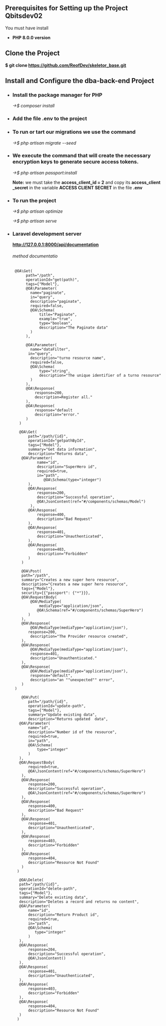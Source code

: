 
## Prerequisites for Setting up the Project Qbitsdev02

You must have install 
- **PHP 8.0.0 version**

## Clone the Project
**$ git clone https://github.com/ReofDev/skeletor_base.git**

## Install and Configure the dba-back-end Project

- ### Install the package manager for PHP
    *->$ composer install*

- ### Add the file **.env** to the project

- ### To run or tart our migrations we use the command
    *->$ php artisan migrate --seed*
    
- ### We execute the command that will create the necessary encryption keys to generate secure access tokens.
    *->$ php artisan passport:install*
    
    **Note:** we must take the **access_client_id = 2** and copy its **access_client _secret** in the variable **ACCESS CLIENT SECRET** in the file **.env**
    
- ### To run the project

    *->$ php artisan optimize*
    
    *->$ php artisan serve*
    
    
- ### Laravel development server

    **http://127.0.0.1:8000/api/documentation**
    
    
    ###### method documentatio 
    ```
     @OA\Get(
          path="/path",
          operationId="get(path)",
          tags={"Model"},
          @OA\Parameter(
            name="paginate",
            in="query",
            description="paginate",
            required=false,
            @OA\Schema(
                title="Paginate",
                example="true",
                type="boolean",
                description="The Paginate data"
            )
          ),
        
          @OA\Parameter(
            name="dataFilter",
           in="query",
            description="turno resource name",
            required=false,
            @OA\Schema(
                type="string",
                description="The unique identifier of a turno resource"
            )
          ),
          @OA\Response(
              response=200,
              description=Register all."
          ),
          @OA\Response(
              response="default
              description="error."
          )
       )

       @OA\Get(
           path="/path/{id}",
           operationId="getpathById",
           tags={"Model"},
           summary="Get data information",
           description="Returns data",
        @OA\Parameter(
               name="id",
               description="SuperHero id",
               required=true,
               in="path",
                  @OA\Schema(type="integer")
           ),
           @OA\Response(
               response=200,
               description="Successful operation",
               @OA\JsonContent(ref="#/components/schemas/Model")
            ),
           @OA\Response(
               response=400,
               description="Bad Request"
           ),
           @OA\Response(
               response=401,
               description="Unauthenticated",
           ),
           @OA\Response(
               response=403,
               description="Forbidden"
           )
        )

        @OA\Post(
        path="/path",
        summary="Creates a new super hero resource",
        description="Creates a new super hero resource",
        tags={"Model"},
        security={{"passport": {"*"}}},
        @OA\RequestBody(
            @OA\MediaType(
                mediaType="application/json",
               @OA\Schema(ref="#/components/schemas/SuperHero")
           )
        ),
        @OA\Response(
            @OA\MediaType(mediaType="application/json"),
           response=200,
            description="The Provider resource created",
        ),
        @OA\Response(
            @OA\MediaType(mediaType="application/json"),
            response=401,
            description="Unauthenticated."
        ),
        @OA\Response(
            @OA\MediaType(mediaType="application/json"),
            response="default",
            description="an ""unexpected"" error",
        )
     )

        @OA\Put(
           path="/path/{id}",
           operationId="update-path",
           tags={"Model"},
           summary="Update existing data",
           description="Returns updated  data",
       @OA\Parameter(
           name="id",
           description="Number id of the resource",
           required=true,
           in="path",
           @OA\Schema(
               type="integer"
           )
       ),
       @OA\RequestBody(
           required=true,
           @OA\JsonContent(ref="#/components/schemas/SuperHero")
        ),
        @OA\Response(
           response=200,
           description="Successful operation",
           @OA\JsonContent(ref="#/components/schemas/SuperHero")
        ),
        @OA\Response(
           response=400,
           description="Bad Request"
        ),
        @OA\Response(
           response=401,
           description="Unauthenticated",
        ),
        @OA\Response(
           response=403,
           description="Forbidden"
        ),
        @OA\Response(
           response=404,
           description="Resource Not Found"
        )
      )
    
       @OA\Delete(
       path="/path/{id}",
       operationId="delete-path",
       tags={"Model"},
       summary="Delete existing data",
       description="Deletes a record and returns no content",
       @OA\Parameter(
           name="id",
           description="Return Product id",
           required=true,
           in="path",
           @OA\Schema(
              type="integer"
           )
       ),
       @OA\Response(
           response=204,
           description="Successful operation",
           @OA\JsonContent()
       ),
       @OA\Response(
           response=401,
           description="Unauthenticated",
       ),
       @OA\Response(
           response=403,
           description="Forbidden"
       ),
       @OA\Response(
           response=404,
           description="Resource Not Found"
       )
      )

    ```
    
